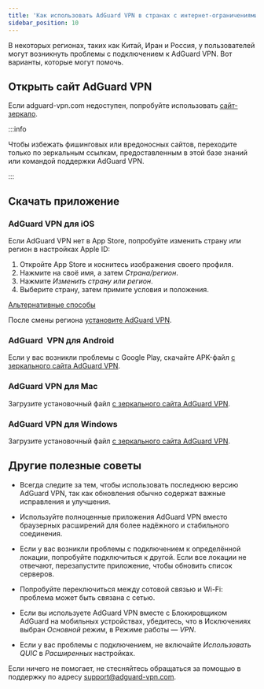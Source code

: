 ```yaml
---
title: 'Как использовать AdGuard VPN в странах с интернет-ограничениями'
sidebar_position: 10
---
```


В некоторых регионах, таких как Китай, Иран и Россия, у пользователей могут возникнуть проблемы с подключением к AdGuard VPN. Вот варианты, которые могут помочь.

## Открыть сайт AdGuard VPN

Если adguard-vpn.com недоступен, попробуйте использовать [сайт-зеркало](https://adguardvpn-help.com/).

:::info

Чтобы избежать фишинговых или вредоносных сайтов, переходите только по зеркальным ссылкам, предоставленным в этой базе знаний или командой поддержки AdGuard VPN.

:::

## Скачать приложение

### AdGuard VPN для iOS

Если AdGuard VPN нет в App Store, попробуйте изменить страну или регион в настройках Apple ID:

1. Откройте App Store и коснитесь изображения своего профиля.
1. Нажмите на своё имя, а затем *Страна/регион*.
1. Нажмите *Изменить страну или регион*.
1. Выберите страну, затем примите условия и положения.

[Альтернативные способы](https://support.apple.com/en-us/HT201389)

После смены региона [установите AdGuard VPN](https://apps.apple.com/us/app/adguard-vpn-unlimited-fast/id1525373602).

### AdGuard  VPN для Android

Если у вас возникли проблемы с Google Play, скачайте APK-файл [с зеркального сайта AdGuard VPN](https://adguardvpn-help.com/android/overview.html).

### AdGuard VPN для Mac

Загрузите установочный файл [с зеркального сайта AdGuard VPN](https://adguardvpn-help.com/windows/overview.html).

### AdGuard VPN для Windows

Загрузите установочный файл [с зеркального сайта AdGuard VPN](https://adguardvpn-help.com/mac/overview.html).

## Другие полезные советы

- Всегда следите за тем, чтобы использовать последнюю версию AdGuard VPN, так как обновления обычно содержат важные исправления и улучшения.

- Используйте полноценные приложения AdGuard VPN вместо браузерных расширений для более надёжного и стабильного соединения.

- Если у вас возникли проблемы с подключением к определённой локации, попробуйте подключиться к другой. Если все локации не отвечают, перезапустите приложение, чтобы обновить список серверов.

- Попробуйте переключиться между сотовой связью и Wi-Fi: проблема может быть связана с сетью.

- Если вы используете AdGuard VPN вместе с Блокировщиком AdGuard на мобильных устройствах, убедитесь, что в Исключениях выбран *Основной* режим, в Режиме работы — *VPN*.

- Если у вас проблемы с подключением, не включайте *Использовать QUIC* в *Расширенных* настройках.

Если ничего не помогает, не стесняйтесь обращаться за помощью в поддержку по адресу support@adguard-vpn.com.
